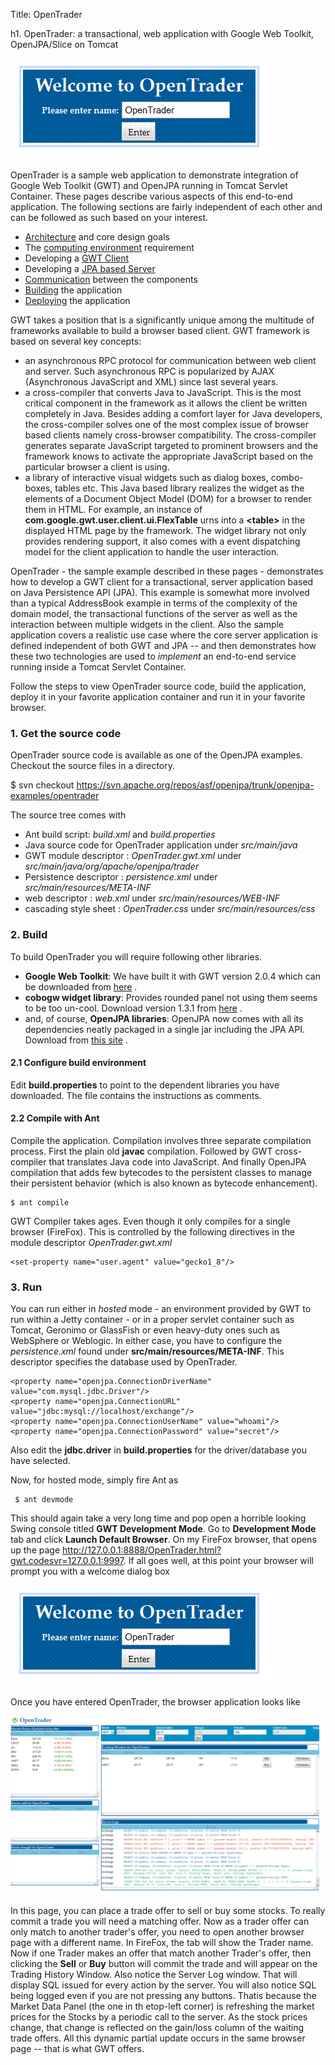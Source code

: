 Title: OpenTrader

<a name="OpenTrader"></a>


h1. OpenTrader: a transactional, web application with Google Web Toolkit,
OpenJPA/Slice on Tomcat

![OpenTrader-login.gif](images/OpenTrader-login.gif)


OpenTrader is a sample web application to demonstrate integration of Google
Web Toolkit (GWT) and OpenJPA running in Tomcat Servlet Container. These
pages describe various aspects of this end-to-end application. The
following sections are fairly independent of each other and can be followed
as such based on your interest.
 
* [Architecture](opentraderarchitecture.html)
 and core design goals 
* The [computing environment](opentraderenvironment.html)
 requirement
* Developing a [GWT Client](opentraderclient.html)
* Developing a [JPA based Server](opentraderserver.html)
* [Communication](opentradercommunication.html)
 between the components
* [Building](opentraderbuild.html)
 the application
* [Deploying](opentraderdeploy.html)
 the application

GWT takes a position that is a significantly unique among the multitude of
frameworks available to build a browser based client. GWT framework is
based on several key concepts:

* an asynchronous RPC protocol for communication between web client and
server. Such asynchronous RPC is popularized by AJAX (Asynchronous
JavaScript and XML) since last several years.
* a cross-compiler that converts Java to JavaScript. This is the most
critical component in the framework as it allows the client be written
completely in Java. Besides adding a comfort layer for Java developers, the
cross-compiler solves one of the most complex issue of browser based
clients namely cross-browser compatibility. The cross-compiler generates
separate JavaScript targeted to prominent browsers and the framework knows
to activate the appropriate JavaScript based on the particular browser a
client is using.
* a library of interactive visual widgets such as dialog boxes,
combo-boxes, tables etc. This Java based library realizes the widget as the
elements of a Document Object Model (DOM) for a browser to render them in
HTML. For example, an instance of **com.google.gwt.user.client.ui.FlexTable** 
urns into a **&lt;table&gt;** in the
displayed HTML page by the framework. The widget library not only provides
rendering support, it also comes with a event dispatching model for the
client application to handle the user interaction. 

OpenTrader - the sample example described in these pages - demonstrates how
to develop a GWT client for a transactional, server application based on
Java Persistence API (JPA). This example is somewhat more involved than a
typical AddressBook example in terms of the complexity of the domain model,
the transactional functions of the server as well as the interaction
between multiple widgets in the client. Also the sample application covers
a realistic use case where the core server application is defined
independent of both GWT and JPA -- and then demonstrates how these two
technologies are used to _implement_ an end-to-end service running inside a
Tomcat Servlet Container. 



Follow the steps to view OpenTrader source code, build the application,
deploy it in your favorite application container and run it in your
favorite browser.

<a name="OpenTrader-1.Getthesourcecode"></a>

### 1. Get the source code

   OpenTrader source code is available as one of the OpenJPA examples.
Checkout the source files in a directory.

$ svn checkout <https://svn.apache.org/repos/asf/openjpa/trunk/openjpa-examples/opentrader>

The source tree comes with 

   * Ant build script: *build.xml* and *build.properties*
   * Java source code for OpenTrader application under *src/main/java*
   * GWT module descriptor  : *OpenTrader.gwt.xml* under *src/main/java/org/apache/openjpa/trader*
   * Persistence descriptor : *persistence.xml* under *src/main/resources/META-INF*
   * web descriptor	    : *web.xml* under *src/main/resources/WEB-INF*
   * cascading style sheet  : *OpenTrader.css* under *src/main/resources/css*
   

<a name="OpenTrader-2.Build"></a>

### 2. Build

To build OpenTrader you will require following other libraries. 
   
   * **Google Web Toolkit**: We have built it with GWT version 2.0.4 which
can be downloaded from [here](http://google-web-toolkit.googlecode.com/files/gwt-2.0.4.zip)
.
   * **cobogw widget library**: Provides rounded panel not using them seems
to be too un-cool. Download version 1.3.1 from [here](http://code.google.com/p/cobogw/downloads/list)
.
   * and, of course, **OpenJPA libraries**: OpenJPA now comes with all its
dependencies neatly packaged in a single jar including the JPA API.
Download from [this site](http://www.apache.org/dyn/closer.cgi/openjpa/2.0.0/apache-openjpa-2.0.0-binary.zip)
. 

#### 2.1 Configure build environment 
      
Edit  **build.properties** to point to the dependent libraries you
have downloaded. The file contains the instructions as comments. 

#### 2.2 Compile with Ant

Compile the application. Compilation involves three separate
compilation process. First the plain old **javac** compilation. Followed by
GWT cross-compiler that translates Java code into JavaScript. And finally
OpenJPA compilation that adds few bytecodes to the persistent classes to
manage their persistent behavior (which is also known as bytecode
enhancement).
     
    $ ant compile

GWT Compiler takes ages. Even though it only compiles for a single
browser (FireFox). This is controlled by the following directives in the
module descriptor *OpenTrader.gwt.xml*

	<set-property name="user.agent" value="gecko1_8"/> 

<a name="OpenTrader-3.Run"></a>

### 3. Run
    
You can run either in _hosted_ mode - an environment provided by GWT to
run within a Jetty container - or in a proper servlet container such as
Tomcat, Geronimo or GlassFish or even heavy-duty ones such as WebSphere or
Weblogic. In either case, you have to configure the *persistence.xml*
found under **src/main/resources/META-INF**. This descriptor specifies the
database used by OpenTrader.

	<property name="openjpa.ConnectionDriverName" value="com.mysql.jdbc.Driver"/>
	<property name="openjpa.ConnectionURL" value="jdbc:mysql://localhost/exchange"/>
	<property name="openjpa.ConnectionUserName" value="whoami"/>
	<property name="openjpa.ConnectionPassword" value="secret"/>
 
Also edit the **jdbc.driver** in **build.properties** for the
driver/database you have selected.

Now, for hosted mode, simply fire Ant as

     $ ant devmode

This should again take a very long time and pop open a horrible looking
Swing console titled **GWT Development Mode**. Go to **Development Mode** tab
and click **Launch Default Browser**. On my FireFox browser, that opens up
the page
<http://127.0.0.1:8888/OpenTrader.html?gwt.codesvr=127.0.0.1:9997>. If
all goes well, at this point your browser will prompt you with a welcome
dialog box

![OpenTrader-login.gif](images/OpenTrader-login.gif)

Once you have entered OpenTrader, the browser application looks like 

![OpenTrader-screenshot.gif](images/OpenTrader-screenshot.gif)
    
In this page, you can place a trade offer to sell or buy some stocks. To
really commit a trade you will need a matching offer. Now as a trader offer
can only match to another trader's offer, you need to open another browser
page with a different name. In FireFox, the tab will show the Trader name.
Now if one Trader makes an offer that match another Trader's offer, then
clicking the **Sell** or **Buy** button will commit the trade and will
appear on the Trading History Window. Also notice the Server Log window.
That will display SQL issued for every action by the server. You will also
notice SQL being logged even if you are not pressing any buttons. Thatis
because the Market Data Panel (the one in th etop-left corner) is
refreshing the market prices for the Stocks by a periodic call to the
server. As the stock prices change, that change is reflected on the
gain/loss column of the waiting trade offers. All this dynamic partial
update occurs in the same browser page -- that is what GWT offers.
